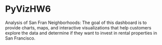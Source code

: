 # PyVizHW6
Analysis of San Fran Neighborhoods: The goal of this dashboard is to provide charts, maps, and interactive visualizations that help customers explore the data and determine if they want to invest in rental properties in San Francisco.
